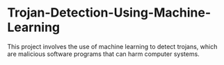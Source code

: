 # Trojan-Detection-Using-Machine-Learning
This project involves the use of machine learning to detect trojans, which are malicious software programs that can harm computer systems.
